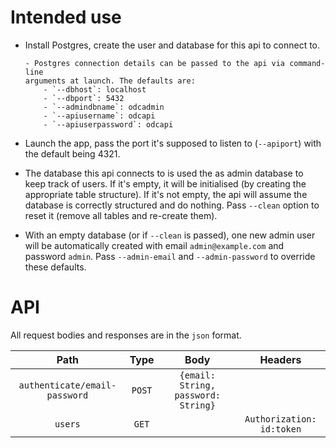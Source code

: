 # Intended use

- Install Postgres, create the user and database for this api to
  connect to.

      - Postgres connection details can be passed to the api via command-line
      arguments at launch. The defaults are:
          - `--dbhost`: localhost
          - `--dbport`: 5432
          - `--admindbname`: odcadmin
          - `--apiusername`: odcapi
          - `--apiuserpassword`: odcapi

- Launch the app, pass the port it's supposed to listen to (`--apiport`) with
  the default being 4321.

- The database this api connects to is used the as admin database to keep
  track of users. If it's empty, it will be initialised
  (by creating the appropriate table structure).
  If it's not empty, the api will assume the database is correctly structured
  and do nothing. Pass `--clean` option to reset it (remove all tables and
  re-create them).

- With an empty database (or if `--clean` is passed), one new admin user will
  be automatically created with email `admin@example.com` and password `admin`.
  Pass `--admin-email` and `--admin-password` to override these defaults.

# API

All request bodies and responses are in the `json` format.

|             Path              |  Type  |                Body                 |          Headers          |
| :---------------------------: | :----: | :---------------------------------: | :-----------------------: |
| `authenticate/email-password` | `POST` | `{email: String, password: String}` |                           |
|            `users`            | `GET`  |                                     | `Authorization: id:token` |
